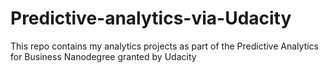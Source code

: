 # Predictive-analytics-via-Udacity
This repo contains my analytics projects as part of the Predictive Analytics for Business Nanodegree granted by Udacity
